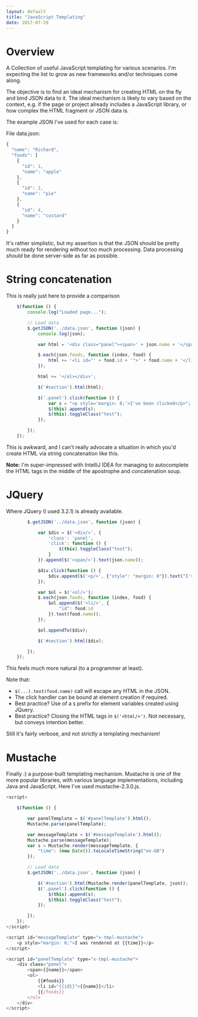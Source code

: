 ```yaml
---
layout: default
title: "JavaScript Templating"
date: 2017-07-29
---
```


Overview
========

A Collection of useful JavaScript templating for various scenarios. I'm expecting the list to grow as new frameworks and/or techniques come along.

The objective is to find an ideal mechanism for creating HTML on the fly and bind JSON data to it. The ideal mechanism is likely to vary based on the context, e.g. if the page or project already includes a JavaScript library, or how complex the HTML fragment or JSON data is.

The example JSON I've used for each case is:

File data.json:
```javascript
{
  "name": "Richard",
  "foods": [
    {
      "id": 1,
      "name": "apple"
    },
    {
      "id": 2,
      "name": "pie"
    },
    {
      "id": 4,
      "name": "custard"
    }
  ]
}
```

It's rather simplistic, but my assertion is that the JSON should be pretty much ready for rendering without too much processing. Data processing *should* be done server-side as far as possible.

String concatenation
========

This is really just here to provide a comparison

```javascript
    $(function () {
        console.log("Loaded page...");

        // Load data
        $.getJSON('../data.json', function (json) {
            console.log(json);

            var html = '<div class="panel"><span>' + json.name + '</span><ol>';

            $.each(json.foods, function (index, food) {
                html += '<li id="' + food.id + '">' + food.name + '</li>';
            });

            html += '</ol></div>';

            $('#section').html(html);

            $('.panel').click(function () {
                var s = "<p style='margin: 0;'>I've been clicked</p>";
                $(this).append(s);
                $(this).toggleClass("test");
            });

        });
    });
```

This is awkward, and I can't really advocate a situation in which you'd create HTML via string concatenation like this.

**Note:** I'm super-impressed with IntelliJ IDEA for managing to autocomplete the HTML tags in the middle of the apostrophe and concatenation soup.

JQuery
========

Where JQuery (I used 3.2.1) is already available.

```javascript
        $.getJSON('../data.json', function (json) {

            var $div = $('<div/>', {
                'class': 'panel',
                'click': function () {
                    $(this).toggleClass("test");
                }
            }).append($('<span/>').text(json.name));

            $div.click(function () {
                $div.append($('<p/>', {"style": "margin: 0"}).text("I've been clicked"));
            });

            var $ol = $('<ol/>');
            $.each(json.foods, function (index, food) {
                $ol.append($('<li/>', {
                    "id": food.id
                }).text(food.name));
            });

            $ol.appendTo($div);

            $('#section').html($div);

        });
    });
```

This feels much more natural (to a programmer at least).

Note that:
* `$(...).text(food.name)` call will escape any HTML in the JSON.
* The click handler can be bound at element creation if required.
* Best practice? Use of a `$` prefix for element variables created using JQuery.
* Best practice? Closing the HTML tags in `$('<html/>')`. Not necessary, but conveys intention better.

Still it's fairly verbose, and not strictly a templating mechanism!

Mustache
========

Finally :) a purpose-built templating mechanism. Mustache is one of the more popular libraries, with various language implementations, including Java and JavaScript. Here I've used mustache-2.3.0.js.

```javascript
<script>

    $(function () {

        var panelTemplate = $('#panelTemplate').html();
        Mustache.parse(panelTemplate);

        var messageTemplate = $('#messageTemplate').html();
        Mustache.parse(messageTemplate);
        var s = Mustache.render(messageTemplate, {
            "time": (new Date()).toLocaleTimeString("en-GB")
        });

        // Load data
        $.getJSON('../data.json', function (json) {

            $('#section').html(Mustache.render(panelTemplate, json));
            $('.panel').click(function () {
                $(this).append(s);
                $(this).toggleClass("test");
            });

        });
    });
</script>

<script id="messageTemplate" type="x-tmpl-mustache">
    <p style="margin: 0;">I was rendered at {{time}}</p>
</script>

<script id="panelTemplate" type="x-tmpl-mustache">
    <div class="panel">
        <span>{{name}}</span>
        <ol>
            {{#foods}}
            <li id="{{id}}">{{name}}</li>
            {{/foods}}
        </ol>
    </div>
</script>
```
